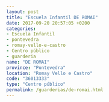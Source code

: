 ```yaml
---
layout: post
title: "Escuela Infantil DE ROMAI"
date: 2017-09-20 20:57:05 +0200
categories:
- Escuela Infantil
- pontevedra
- romay-vello-e-castro
- Centro público
- guarderia
name: "DE ROMAI"
province: "Pontevedra"
location: "Romay Vello e Castro"
code: "36013333"
type: "Centro público"
permalink: /guarderias/de-romai.html
---
```

